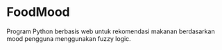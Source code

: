 # FoodMood

Program Python berbasis web untuk rekomendasi makanan berdasarkan mood pengguna menggunakan fuzzy logic.
